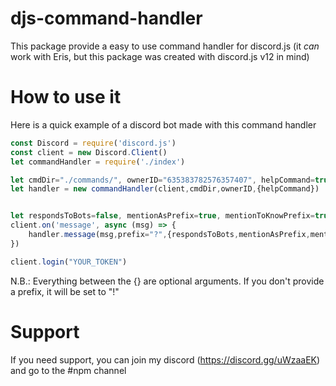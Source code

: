 # djs-command-handler #
This package provide a easy to use command handler for discord.js (it *can* work with Eris, but this package was created with discord.js v12 in mind)
# How to use it #
Here is a quick example of a discord bot made with this command handler
```javascript
const Discord = require('discord.js')
const client = new Discord.Client()
let commandHandler = require('./index')

let cmdDir="./commands/", ownerID="635383782576357407", helpCommand=true
let handler = new commandHandler(client,cmdDir,ownerID,{helpCommand})


let respondsToBots=false, mentionAsPrefix=true, mentionToKnowPrefix=true
client.on('message', async (msg) => {
    handler.message(msg,prefix="?",{respondsToBots,mentionAsPrefix,mentionToKnowPrefix})
})

client.login("YOUR_TOKEN")
```
N.B.: Everything between the {} are optional arguments. If you don't provide a prefix, it will be set to "!"

# Support #
If you need support, you can join my discord (https://discord.gg/uWzaaEK) and go to the #npm channel